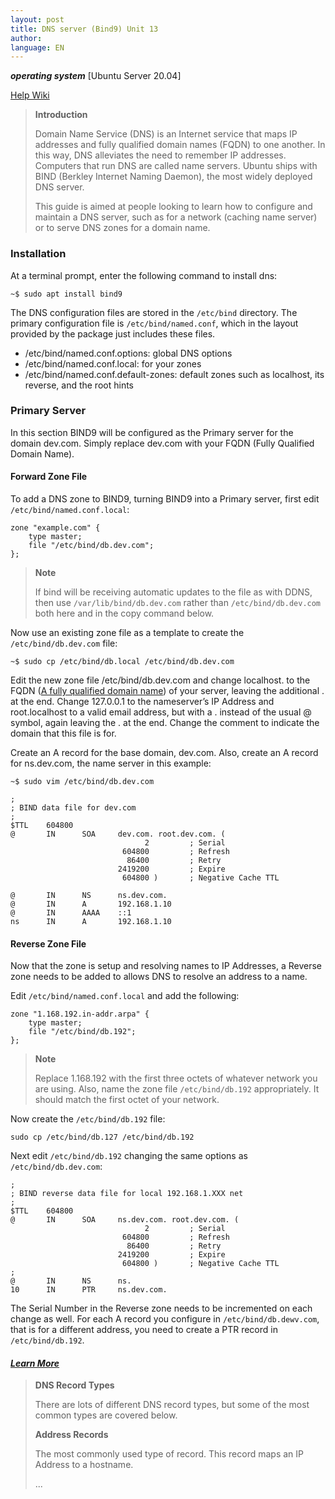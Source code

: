 ```yaml
---
layout: post
title: DNS server (Bind9) Unit 13
author:
language: EN
---
```


***operating system*** \[Ubuntu Server 20.04\]

[Help Wiki](https://help.ubuntu.com/community/BIND9ServerHowto)

> <b>**Introduction**</b>
>
> Domain Name Service (DNS) is an Internet service that maps IP addresses and fully qualified domain names (FQDN) to one another. In this way, DNS alleviates the need to remember IP addresses. Computers that run DNS are called name servers. Ubuntu ships with BIND (Berkley Internet Naming Daemon), the most widely deployed DNS server.
>
> This guide is aimed at people looking to learn how to configure and maintain a DNS server, such as for a network (caching name server) or to serve DNS zones for a domain name. 

### Installation

At a terminal prompt, enter the following command to install dns:

```
~$ sudo apt install bind9
```

The DNS configuration files are stored in the `/etc/bind` directory. The primary configuration file is `/etc/bind/named.conf`, which in the layout provided by the package just includes these files.

  - /etc/bind/named.conf.options: global DNS options
  - /etc/bind/named.conf.local: for your zones
  - /etc/bind/named.conf.default-zones: default zones such as localhost, its reverse, and the root hints

### Primary Server

In this section BIND9 will be configured as the Primary server for the domain dev.com. Simply replace dev.com with your FQDN (Fully Qualified Domain Name).

#### Forward Zone File

To add a DNS zone to BIND9, turning BIND9 into a Primary server, first edit `/etc/bind/named.conf.local`:

```
zone "example.com" {
    type master;
    file "/etc/bind/db.dev.com";
};
```
> **Note**
>
> If bind will be receiving automatic updates to the file as with DDNS, then use `/var/lib/bind/db.dev.com` rather than `/etc/bind/db.dev.com` both here and in the copy command below.

Now use an existing zone file as a template to create the `/etc/bind/db.dev.com` file:

```
~$ sudo cp /etc/bind/db.local /etc/bind/db.dev.com
```

Edit the new zone file /etc/bind/db.dev.com and change localhost. to the FQDN ([A fully qualified domain name](https://en.wikipedia.org/wiki/Fully_qualified_domain_name)) of your server, leaving the additional . at the end. Change 127.0.0.1 to the nameserver’s IP Address and root.localhost to a valid email address, but with a . instead of the usual @ symbol, again leaving the . at the end. Change the comment to indicate the domain that this file is for.

Create an A record for the base domain, dev.com. Also, create an A record for ns.dev.com, the name server in this example:

`~$ sudo vim /etc/bind/db.dev.com`

```
;
; BIND data file for dev.com
;
$TTL    604800
@       IN      SOA     dev.com. root.dev.com. (
                              2         ; Serial
                         604800         ; Refresh
                          86400         ; Retry
                        2419200         ; Expire
                         604800 )       ; Negative Cache TTL

@       IN      NS      ns.dev.com.
@       IN      A       192.168.1.10
@       IN      AAAA    ::1
ns      IN      A       192.168.1.10
```

#### Reverse Zone File

Now that the zone is setup and resolving names to IP Addresses, a Reverse zone needs to be added to allows DNS to resolve an address to a name.

Edit `/etc/bind/named.conf.local` and add the following:

```
zone "1.168.192.in-addr.arpa" {
    type master;
    file "/etc/bind/db.192";
};
```

> **Note**
>
> Replace 1.168.192 with the first three octets of whatever network you are using. Also, name the zone file `/etc/bind/db.192` appropriately. It should match the first octet of your network.

Now create the `/etc/bind/db.192` file:

```
sudo cp /etc/bind/db.127 /etc/bind/db.192
```

Next edit `/etc/bind/db.192` changing the same options as `/etc/bind/db.dev.com`:

```
;
; BIND reverse data file for local 192.168.1.XXX net
;
$TTL    604800
@       IN      SOA     ns.dev.com. root.dev.com. (
                              2         ; Serial
                         604800         ; Refresh
                          86400         ; Retry
                        2419200         ; Expire
                         604800 )       ; Negative Cache TTL
;
@       IN      NS      ns.
10      IN      PTR     ns.dev.com.
```

The Serial Number in the Reverse zone needs to be incremented on each change as well. For each A record you configure in `/etc/bind/db.dewv.com`, that is for a different address, you need to create a PTR record in `/etc/bind/db.192`.

#### [*Learn More*](https://help.ubuntu.com/community/BIND9ServerHowto#DNS_Record_Types)

> **DNS Record Types**
>
> There are lots of different DNS record types, but some of the most common types are covered below.
>
> **Address Records**
>
> The most commonly used type of record. This record maps an IP Address to a hostname.
>
> ...
